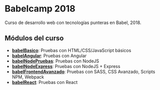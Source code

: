# Babelcamp 2018
Curso de desarrollo web con tecnologías punteras en Babel, 2018.

## Módulos del curso
- [**babelBasico**](https://github.com/pablo-psichalis/babelCamp/tree/master/babelBasico): Pruebas con HTML/CSS/JavaScript básicos
- [**babelAngular**](https://github.com/pablo-psichalis/babelCamp/tree/master/babelAngular): Pruebas con Angular
- [**babelNodePruebas**](https://github.com/pablo-psichalis/babelCamp/tree/master/babelNodePruebas): Pruebas con NodeJS
- [**babelNodeExpress**](https://github.com/pablo-psichalis/babelCamp/tree/master/babelNodeExpress): Pruebas con NodeJS + Express
- [**babelFrontendAvanzado**](https://github.com/pablo-psichalis/babelCamp/tree/master/babelFrontendAvanzado): Pruebas con SASS, CSS Avanzado, Scripts NPM, Webpack
- [**babelReact**](https://github.com/pablo-psichalis/BabelCamp/tree/master/babelReact): Pruebas con React